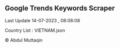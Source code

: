 

## Google Trends Keywords Scraper 
 
Last Update 14-07-2023 , 08:08:08

Country List :
VIETNAM.json



© Abdul Muttaqin 
